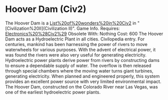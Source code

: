 # Hoover Dam (Civ2)

 The Hoover Dam is a [List%20of%20wonders%20in%20Civ2](wonder) in "[Civilization%20II](Civilization II)".
Game Info.
Requires: [Electronics%20%28Civ2%29](Electronics)
Obsolete With: Nothing
Cost: 600 
The Hoover Dam acts as a Hydroelectric Plant in all cities.
Civilopedia entry.
For centuries, mankind has been harnessing the power of rivers to move waterwheels for various purposes. With the advent of electrical power, it was found the rivers were also very useful for generating electricity. Hydroelectric power plants derive power from rivers by constructing dams to ensure a dependable supply of water. The overflow is then released through special chambers where the moving water turns giant turbines, generating electricity. When planned and engineered properly, this system provides an excellent power source with very limited environmental impact. The Hoover Dam, constructed on the Colorado River near Las Vegas, was one of the earliest hydroelectric power plants.